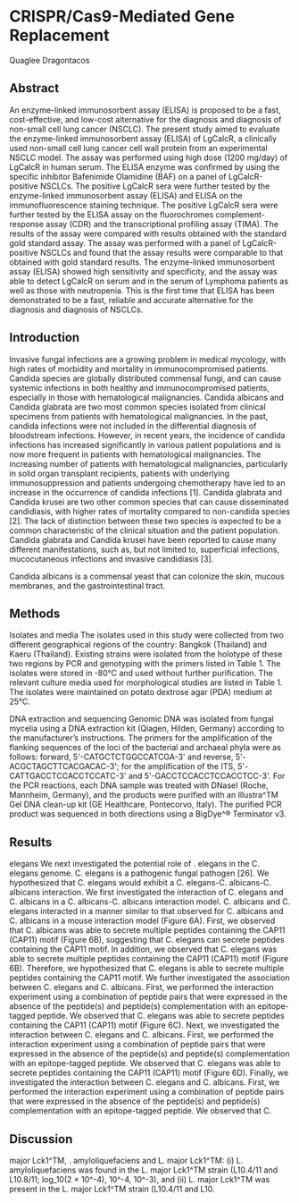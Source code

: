 # CRISPR/Cas9-Mediated Gene Replacement
Quaglee Dragontacos


## Abstract
An enzyme-linked immunosorbent assay (ELISA) is proposed to be a fast, cost-effective, and low-cost alternative for the diagnosis and diagnosis of non-small cell lung cancer (NSCLC). The present study aimed to evaluate the enzyme-linked immunosorbent assay (ELISA) of LgCalcR, a clinically used non-small cell lung cancer cell wall protein from an experimental NSCLC model. The assay was performed using high dose (1200 mg/day) of LgCalcR in human serum. The ELISA enzyme was confirmed by using the specific inhibitor Bafenimide Olamidine (BAF) on a panel of LgCalcR-positive NSCLCs. The positive LgCalcR sera were further tested by the enzyme-linked immunosorbent assay (ELISA) and ELISA on the immunofluorescence staining technique. The positive LgCalcR sera were further tested by the ELISA assay on the fluorochromes complement-response assay (CDR) and the transcriptional profiling assay (TIMA). The results of the assay were compared with results obtained with the standard gold standard assay. The assay was performed with a panel of LgCalcR-positive NSCLCs and found that the assay results were comparable to that obtained with gold standard results. The enzyme-linked immunosorbent assay (ELISA) showed high sensitivity and specificity, and the assay was able to detect LgCalcR on serum and in the serum of Lymphoma patients as well as those with neutropenia. This is the first time that ELISA has been demonstrated to be a fast, reliable and accurate alternative for the diagnosis and diagnosis of NSCLCs.


## Introduction
Invasive fungal infections are a growing problem in medical mycology, with high rates of morbidity and mortality in immunocompromised patients. Candida species are globally distributed commensal fungi, and can cause systemic infections in both healthy and immunocompromised patients, especially in those with hematological malignancies. Candida albicans and Candida glabrata are two most common species isolated from clinical specimens from patients with hematological malignancies. In the past, candida infections were not included in the differential diagnosis of bloodstream infections. However, in recent years, the incidence of candida infections has increased significantly in various patient populations and is now more frequent in patients with hematological malignancies. The increasing number of patients with hematological malignancies, particularly in solid organ transplant recipients, patients with underlying immunosuppression and patients undergoing chemotherapy have led to an increase in the occurrence of candida infections [1]. Candida glabrata and Candida krusei are two other common species that can cause disseminated candidiasis, with higher rates of mortality compared to non-candida species [2]. The lack of distinction between these two species is expected to be a common characteristic of the clinical situation and the patient population. Candida glabrata and Candida krusei have been reported to cause many different manifestations, such as, but not limited to, superficial infections, mucocutaneous infections and invasive candidiasis [3].

Candida albicans is a commensal yeast that can colonize the skin, mucous membranes, and the gastrointestinal tract.


## Methods
Isolates and media
The isolates used in this study were collected from two different geographical regions of the country: Bangkok (Thailand) and Kaeru (Thailand). Existing strains were isolated from the holotype of these two regions by PCR and genotyping with the primers listed in Table 1. The isolates were stored in -80°C and used without further purification. The relevant culture media used for morphological studies are listed in Table 1. The isolates were maintained on potato dextrose agar (PDA) medium at 25°C.

DNA extraction and sequencing
Genomic DNA was isolated from fungal mycelia using a DNA extraction kit (Qiagen, Hilden, Germany) according to the manufacturer’s instructions. The primers for the amplification of the flanking sequences of the loci of the bacterial and archaeal phyla were as follows: forward, 5'-CATGCTCTGGCCATCGA-3' and reverse, 5'-ACGCTAGCTTCACGACAC-3'; for the amplification of the ITS, 5'-CATTGACCTCCACCTCCATC-3' and 5'-GACCTCCACCTCCACCTCC-3'. For the PCR reactions, each DNA sample was treated with DNaseI (Roche, Mannheim, Germany), and the products were purified with an Illustra^TM Gel DNA clean-up kit (GE Healthcare, Pontecorvo, Italy). The purified PCR product was sequenced in both directions using a BigDye^® Terminator v3.


## Results
elegans
We next investigated the potential role of . elegans in the C. elegans genome. C. elegans is a pathogenic fungal pathogen [26]. We hypothesized that C. elegans would exhibit a C. elegans-C. albicans-C. albicans interaction. We first investigated the interaction of C. elegans and C. albicans in a C. albicans-C. albicans interaction model. C. albicans and C. elegans interacted in a manner similar to that observed for C. albicans and C. albicans in a mouse interaction model (Figure 6A). First, we observed that C. albicans was able to secrete multiple peptides containing the CAP11 (CAP11) motif (Figure 6B), suggesting that C. elegans can secrete peptides containing the CAP11 motif. In addition, we observed that C. elegans was able to secrete multiple peptides containing the CAP11 (CAP11) motif (Figure 6B). Therefore, we hypothesized that C. elegans is able to secrete multiple peptides containing the CAP11 motif. We further investigated the association between C. elegans and C. albicans. First, we performed the interaction experiment using a combination of peptide pairs that were expressed in the absence of the peptide(s) and peptide(s) complementation with an epitope-tagged peptide. We observed that C. elegans was able to secrete peptides containing the CAP11 (CAP11) motif (Figure 6C). Next, we investigated the interaction between C. elegans and C. albicans. First, we performed the interaction experiment using a combination of peptide pairs that were expressed in the absence of the peptide(s) and peptide(s) complementation with an epitope-tagged peptide. We observed that C. elegans was able to secrete peptides containing the CAP11 (CAP11) motif (Figure 6D). Finally, we investigated the interaction between C. elegans and C. albicans. First, we performed the interaction experiment using a combination of peptide pairs that were expressed in the absence of the peptide(s) and peptide(s) complementation with an epitope-tagged peptide. We observed that C.


## Discussion
major Lck1^TM, . amyloliquefaciens and L. major Lck1^TM: (i) L. amyloliquefaciens was found in the L. major Lck1^TM strain (L10.4/11 and L10.8/11; log_10(2 × 10^-4), 10^-4, 10^-3), and (ii) L. major Lck1^TM was present in the L. major Lck1^TM strain (L10.4/11 and L10.
